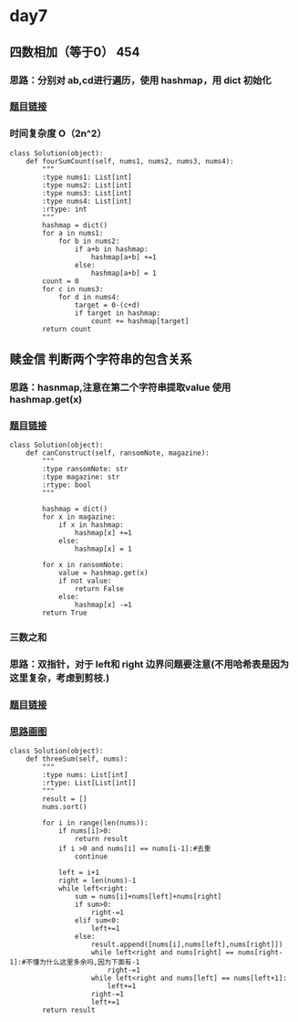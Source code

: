 # day7
## 四数相加（等于0） 454
### 思路：分别对 ab,cd进行遍历，使用 hashmap，用 dict 初始化
### [题目链接](https://leetcode.cn/problems/4sum-ii/submissions/)
### 时间复杂度 O（2n^2）
```
class Solution(object):
    def fourSumCount(self, nums1, nums2, nums3, nums4):
        """
        :type nums1: List[int]
        :type nums2: List[int]
        :type nums3: List[int]
        :type nums4: List[int]
        :rtype: int
        """
        hashmap = dict()
        for a in nums1:
            for b in nums2:
                if a+b in hashmap:
                    hashmap[a+b] +=1
                else:
                    hashmap[a+b] = 1
        count = 0
        for c in nums3:
            for d in nums4:
                target = 0-(c+d)
                if target in hashmap:
                    count += hashmap[target]
        return count
```


## 赎金信 判断两个字符串的包含关系
### 思路：hasnmap,注意在第二个字符串提取value 使用hashmap.get(x)
### [题目链接](https://leetcode.cn/problems/ransom-note/submissions/)

```
class Solution(object):
    def canConstruct(self, ransomNote, magazine):
        """
        :type ransomNote: str
        :type magazine: str
        :rtype: bool
        """

        hashmap = dict()
        for x in magazine:
            if x in hashmap:
                hashmap[x] +=1
            else:
                hashmap[x] = 1

        for x in ransomNote:
            value = hashmap.get(x)
            if not value:
                return False
            else:
                hashmap[x] -=1
        return True

```

### 三数之和
### 思路：双指针，对于 left和 right 边界问题要注意(不用哈希表是因为这里复杂，考虑到剪枝.)
### [题目链接](https://leetcode.cn/problems/3sum/submissions/)
### [思路画图](https://github.com/zkykit/leetcode/blob/main/IMG/%E4%B8%89%E6%95%B0%E4%B9%8B%E5%92%8C.JPG)
```
class Solution(object):
    def threeSum(self, nums):
        """
        :type nums: List[int]
        :rtype: List[List[int]]
        """
        result = []
        nums.sort()
        
        for i in range(len(nums)):
            if nums[i]>0:
                return result
            if i >0 and nums[i] == nums[i-1]:#去重
                continue
            
            left = i+1
            right = len(nums)-1
            while left<right:
                sum = nums[i]+nums[left]+nums[right]
                if sum>0:
                    right-=1
                elif sum<0:
                    left+=1
                else:
                    result.append([nums[i],nums[left],nums[right]])
                    while left<right and nums[right] == nums[right-1]:#不懂为什么这里多余吗,因为下面有-1
                        right-=1
                    while left<right and nums[left] == nums[left+1]:
                        left+=1
                    right-=1
                    left+=1
        return result
            

```